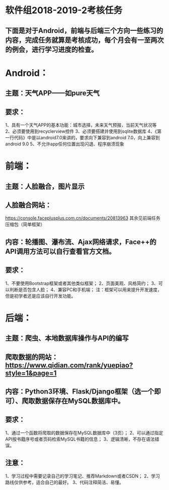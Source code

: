 # 软件组2018-2019-2考核任务
## 下面是对于Android，前端与后端三个方向一些练习的内容，完成任务就算是考核成功，每个月会有一至两次的例会，进行学习进度的检查。
# Android：
## 主题：天气APP——如pure天气
## 要求：
1、具有一个天气APP的基本功能：城市选择，未来天气预报，当前天气状况等
2、必须要使用到recyclerview控件
3、必须要搭建并使用到sqlite数据库
4、《第一行代码》中是以android7.0来讲的，要求向下兼容到android 7.0，向上兼容到android 9.0
5、不允许app任何位置出现闪退、程序崩溃现象
# 前端：
## 主题：人脸融合，图片显示
## 人脸融合网站：
https://console.faceplusplus.com.cn/documents/20813963
其余见前端任务压缩包（简单框架）
## 内容：轮播图、瀑布流、Ajax网络请求，Face++的API调用方法可以自行查看官方文档。
## 要求：
1、不要使用Bootstrap框架或者其他类似框架；
2、页面美观、风格简约；
3、可以判断是否包含人脸；
4、兼容PC和手机端；
注：框架可以用来提升开发速度，但是初学者还是应该自行开发功能。
# 后端：
## 主题：爬虫、本地数据库操作与API的编写
## 爬取数据的网站：https://www.qidian.com/rank/yuepiao?style=1&page=1
## 内容：Python3环境、Flask/Django框架（选一个即可）、爬取数据保存在MySQL数据库中。
## 要求：
1、通过一个函数将爬取的数据保存在MySQL数据库中（3页）；
2、可以通过指定API按书籍序号或者页码检索MySQL书籍的信息；
3、逻辑清晰，不存在语法错误。


## 注意：
1、学习过程中需要记录自己的学习笔记、推荐Markdown或者CSDN；
2、学习路线仅供参考，适合自己的最好。
3、代码注释简洁、易懂。
